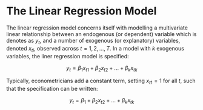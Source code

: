 # The Linear Regression Model

The linear regression model concerns itself with modelling a multivariate linear relationship between an endogenous (or dependent) variable which is denotes as $y_t$, and a number of exogenous (or explanatory) variables, denoted $x_{ti}$, observed across $t = 1, 2, ... , T$. In a model with $k$ exogenous variables, the liner regression model is specified:

$$ y_t = \beta_1 x_{t1} + \beta_2 x_{t2} + ... + \beta_{k} x_{tk}$$

Typically, econometricians add a constant term, setting $x_{t1} = 1$ for all $t$, such that the specification can be written:

$$ y_t = \beta_1 + \beta_2 x_{t2} + ... + \beta_{k} x_{tk}$$